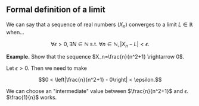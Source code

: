 ## Formal definition of a limit

We can say that a sequence of real numbers $(X_n)$ converges to a limit $L \in \mathbb{R}$ when...

$$\forall\epsilon>0, \exists N \in \mathbb{N} \text{ s.t. } \forall n \in \mathbb{N}, |X_n-L| < \epsilon.$$

**Example.** Show that the sequence $X_n=\frac{n}{n^2+1} \rightarrow 0$.

Let $\epsilon > 0$. Then we need to make

$$0 < \left|\frac{n}{n^2+1} - 0\right| < \epsilon.$$

We can choose an "intermediate" value between $\frac{n}{n^2+1}$ and $\epsilon$. $\frac{1}{n}$ works.
